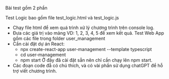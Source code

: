 Bài test gồm 2 phần

Test Logic bao gồm file test_logic.html và test_logic.js
  - Chạy file html để xem quá trình xử lý chương trình trên console log.
  - Đưa các giá trị vào mảng VD: 1, 2, 3, 4, 5 để xem kết quả.
Test Web App gồm các file trong folder user_management
  - Cần cài đặt dự án React:
    + npx create-react-app user-management --template typescript
    + cd user-management
    + npm start
    Ở đây đã cài đặt sẵn nên chỉ cần chạy lên npm start.
  - Các đoạn code đẫ có chú thích, và có vài phần sử dụng chatGPT để hỗ trợ viết chương trình.
